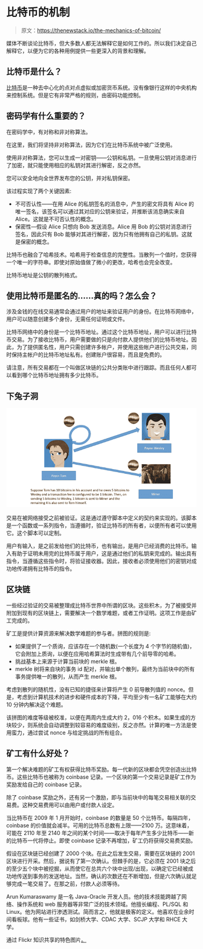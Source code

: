 # 比特币的机制

> 原文：<https://thenewstack.io/the-mechanics-of-bitcoin/>

媒体不断谈论比特币，但大多数人都无法解释它是如何工作的。所以我们决定自己解释它，以便为它的各种用例提供一些更深入的背景和理解。

## **比特币是什么？**

[比特币](https://bitcoin.org/en/)是一种去中心化的点对点虚拟或加密货币系统。没有像银行这样的中央机构来控制系统。但是它有非常严格的规则，由密码功能控制。

## **密码学有什么重要的？**

在密码学中，有对称和非对称算法。

在这里，我们将坚持非对称算法，因为它们在比特币系统中被广泛使用。

使用非对称算法，您可以生成一对密钥——公钥和私钥。一旦使用公钥对消息进行了加密，就只能使用相应的私钥对其进行解密，反之亦然。

您可以安全地向全世界发布您的公钥，并对私钥保密。

该过程实现了两个关键因素:

*   不可否认性——在用 Alice 的私钥签名的消息中，产生的密文将具有 Alice 的唯一签名，该签名可以通过其对应的公钥来验证，并推断该消息确实来自 Alice。这就是不可否认性的概念。
*   保密性—假设 Alice 只想向 Bob 发送消息。Alice 用 Bob 的公钥对消息进行签名，因此只有 Bob 能够对其进行解密，因为只有他拥有自己的私钥。这就是保密的概念。

比特币也融合了哈希技术。哈希用于检查信息的完整性。当散列一个值时，您获得一个唯一的字符串。即使对原始值做了微小的更改，哈希也会完全改变。

比特币地址是公钥的散列格式。

## **使用比特币是匿名的……真的吗？怎么会？**

涉及金钱的在线交易通常会通过用户的地址来验证用户的身份。在比特币网络中，用户可以随意创建多个身份，无需任何证明或文件。

比特币网络中的身份是一个比特币地址。通过这个比特币地址，用户可以进行比特币交易。为了接收比特币，用户需要做的只是向付款人提供他们的比特币地址。因此，为了提供匿名性，用户只需创建许多帐户，并使用这些帐户进行公共交易，同时保持主帐户的比特币地址私有。创建账户很容易，而且是免费的。

请注意，所有交易都在一个叫做区块链的公共分类账中进行跟踪。而且任何人都可以看到哪个比特币地址拥有多少比特币。

## **下兔子洞**

[![mechanicsbitcoin](img/ac71b10a5cbc68880f8af8465dc7ccc4.png)](https://thenewstack.io/wp-content/uploads/2014/10/mechanicsbitcoin.png)

交易在被网络接受之前被验证。这是通过遵守脚本中定义的契约来实现的。该脚本是一个函数或一系列指令，当遵循时，验证比特币的所有者，以便所有者可以使用它。这个脚本可以定制。

用户有输入，是之前发给他们的比特币，也有输出，是用户已经消费的比特币。输入有助于证明未用完的比特币属于用户，这是通过他们的私钥来完成的。输出具有指令，当遵循这些指令时，将验证接收器。因此，接收者必须使用他们的密钥对成功地传递拥有比特币的指令。

## **区块链**

一些经过验证的交易被整理成比特币世界中所谓的区块。这些积木，为了被接受并附加到现有的区块链上，需要解决一个数学难题，或者工作证明。这项工作是由矿工完成的。

矿工是提供计算资源来解决数学难题的参与者。拼图的规则是:

*   如果提供了一个质询，应该存在一个随机数(一个长度为 4 个字节的随机值)，它会附加上质询，以便在应用哈希算法时生成带有几个前导零的哈希。
*   挑战基本上来源于计算当前块的 merkle 根。
*   merkle 树将来自块的事务 id 配对，并输出单个散列，最终为当前块中的所有事务提供唯一的散列，从而产生 merkle 根。

考虑到散列的随机性，没有已知的捷径来计算将产生 0 前导散列值的 nonce。但是，考虑到计算机技术的进步和硬件成本的下降，平均至少有一名矿工能够在大约 10 分钟内解决这个难题。

该拼图的难度等级被校准，以便在两周内生成大约 2，016 个积木。如果生成的方块较少，则系统会自动调整到较容易的难度级别，反之亦然。计算的唯一方法是使用蛮力，通过尝试 nonce 与给定挑战的所有组合。

## **矿工有什么好处？**

第一个解决难题的矿工有权获得比特币奖励。每一代新的区块都会凭空创造出比特币。这些比特币也被称为 coinbase 记录。一个区块的第一个交易记录是矿工作为奖励发给自己的 coinbase 记录。

除了 coinbase 奖励之外，还有另一个激励，即与当前块中的每笔交易相关联的交易费。这种交易费用可以由用户或付款人设定。

当比特币在 2009 年 1 月开始时，coinbase 的数量是 50 个比特币。每隔四年，coinbase 的价值就会减半。可用的比特币总数有上限——2100 万。这意味着，可能在 2110 年至 2140 年之间的某个时间——取决于每年产生多少比特币——新的比特币一代将停止。即使 coinbase 记录不再增加，矿工仍将获得交易费奖励。

假设在区块链已经创建了 2000 个块。在此之后发生交易，需要在区块链的 2001 区块进行开采。然后，据说有了第一次确认。但棘手的是，它必须在 2001 块之后的至少五个块中被挖掘，从而使它在总共六个块中出现/出现，以确定它已经被成功地传送到事务的发送地址。当然，确认的次数还在不断增加，但是六次确认就足够完成一笔交易了。在那之前，付款人必须等待。

Arun Kumaraswamy 是一名 Java-Oracle 开发人员。他的技术技能跨越了网络、操作系统和 web 服务器等非常广泛的技术领域。他擅长编程、PL/SQL 和 Linux。他为网站进行渗透测试。简而言之，他就是极客的定义。他喜欢在业余时间看板球。他有一些证书，如剑桥大学、CDAC 大学、SCJP 大学和 RHCE 大学。

通过 Flickr 知识共享的特色图片[。](https://www.flickr.com/photos/jason_benjamin/8631889823/in/photolist-e9LG7B-c7TeVY-a1DE33-e9SmUj-e9SmRY-e9LGa4-frS34B-i2xJE1-gGGQdP-dPcqJ1-i2yuN8-fs7uhY-hyiErG-gGQUSJ-gGQr2d-gGQRbT-hBKvvp-j1XXSa-ekuPT3-mqZ21z-gGQNJb-gGQDZA-gGHFex-gGQzK3-gGQFTe-gGQT8b-hgL66m-gGQLQD-gGPxXE-idijdK-hgLc1q-gGPGh3-gGQBBF-fNpNJY-hgM7NV-gGQtjt-hgM48i-hgL6pL-hWQeQb-it3guk-nodNN5-gGQU3V-gaRCV5-gGQPhA-nTZFTr-gAtcyN-n9UrF6-gGmEFd-fD4SZs-fur6LV)

<svg xmlns:xlink="http://www.w3.org/1999/xlink" viewBox="0 0 68 31" version="1.1"><title>Group</title> <desc>Created with Sketch.</desc></svg>